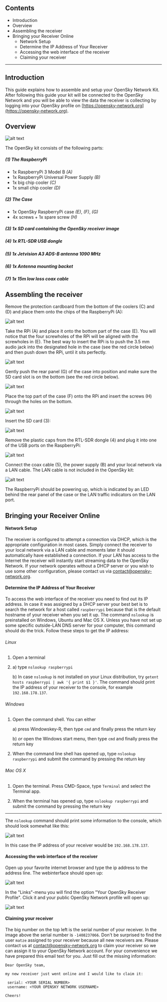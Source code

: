 ## Contents

  * Introduction
  * Overview
  * Assembling the receiver
  * Bringing your Receiver Online
    * Network Setup
    * Determine the IP Address of Your Receiver
    * Accessing the web interface of the receiver
    * Claiming your receiver

-----

## Introduction

This guide explains how to assemble and setup your OpenSky Network Kit. After following this guide your kit will be connected to the OpenSky Network and you will be able to view the data the receiver is collecting by logging into your OpenSky profile on [https://opensky-network.org](https://opensky-network.org).

## Overview

![alt text](images/overview.png "Overview")

The OpenSky kit consists of the following parts:

##### (1) The RaspberryPi
  * 1x RaspberryPi 3 Model B *(A)*
  * 1x RaspberryPi Universal Power Supply *(B)*
  * 1x big chip cooler *(C)*
  * 1x small chip cooler *(D)*
  
##### (2) The Case
  * 1x OpenSky RaspberryPi case *(E)*, *(F)*, *(G)*
  * 4x screws + 1x spare screw *(H)*
  
##### (3) 1x SD card containing the OpenSky receiver image

##### (4) 1x RTL-SDR USB dongle

##### (5) 1x Jetvision A3 ADS-B antenna 1090 MHz

##### (6) 1x Antenna mounting backet

##### (7) 1x 15m low loss coax cable

## Assembling the receiver

Remove the protection cardboard from the bottom of the coolers (C) and (D) and place them onto the chips of the RaspberryPi (A):

![alt text](images/1.png "Step 1") 

Take the RPi (A) and place it onto the bottom part of the case (E). You will notice that the four screwholes of the RPi will be aligned with the screwholes in (E). The best way to insert the RPi is to push the 3.5 mm audio jack into the designated hole in the case (see the red circle below) and then push down the RPi, until it sits perfectly.

![alt text](images/2.png "Step 2") 

Gently push the rear panel (G) of the case into position and make sure the SD card slot is on the bottom (see the red circle below).

![alt text](images/3.png "Step 3") 

Place the top part of the case (F) onto the RPi and insert the screws (H) through the holes on the bottom.

![alt text](images/4.png "Step 4") 

Insert the SD card (3):

![alt text](images/5.png "Step 5") 

Remove the plastic caps from the RTL-SDR dongle (4) and plug it into one of the USB ports on the RaspberryPi:

![alt text](images/6.png "Step 6") 

Connect the coax cable (5), the power supply (B) and your local network via a LAN cable. The LAN cable is not included in the OpenSky kit:

![alt text](images/7.png "Step 7") 

The RaspberryPi should be powering up, which is indicated by an LED behind the rear panel of the case or the LAN traffic indicators on the LAN port.

## Bringing your Receiver Online

#### Network Setup

The receiver is configured to attempt a connection via DHCP, which is the appropriate configuration in most cases. Simply connect the receiver to your local network via a LAN cable and moments later it should automatically have established a connection. If your LAN has access to the Internet the receiver will instantly start streaming data to the OpenSky Network. If your network operates without a DHCP server or you wish to use some other configuration, please contact us via [contact@opensky-network.org](mailto:contact@opensky-network.org).

#### Determine the IP Address of Your Receiver

To access the web interface of the receiver you need to find out its IP address. In case it was assigned by a DHCP server your best bet is to search the network for a host called `raspberrypi` because that is the default hostname of your receiver when you set it up. The command `nslookup` is preinstalled on Windows, Ubuntu and Mac OS X. Unless you have not set up some specific outside-LAN DNS server for your computer, this command should do the trick. Follow these steps to get the IP address:

###### Linux

 1. Open a terminal 
 2. a) type `nslookup raspberrypi`
   
    b) In case `nslookup` is not installed on your Linux distribution, try `getent hosts raspberrypi | awk '{ print $1 }'`. The command should print the IP address of your receiver to the console, for example `192.168.178.137`.

###### Windows

 1. Open the command shell. You can either 
    
    a) press Windowskey-R, then type `cmd` and finally press the return key
    
    b) *or* open the Windows start menu, then type `cmd` and finally press the return key
    
 2. When the command line shell has opened up, type `nslookup raspberrypi` and submit the command by pressing the return key
 
###### Mac OS X

 1. Open the terminal. Press CMD-Space, type `Terminal` and select the Terminal app.
 
 2. When the terminal has opened up, type `nslookup raspberrypi` and submit the command by pressing the return key
 
-----
  
The `nslookup` command should print some information to the console, which should look somewhat like this:

![alt text](images/nslookup.png "Nameserver Lookup") 

In this case the IP address of your receiver would be `192.168.178.137`.

#### Accessing the web interface of the receiver

Open up your favorite internet browser and type the ip address to the address line. The webinterface should open up:

![alt text](images/webinterface.png "Receiver Webinterface") 

In the "Links"-menu you will find the option "Your OpenSky Receiver Profile". Click it and your public OpenSky Network profile will open up: 


![alt text](images/oskyprofile.png "OpenSky Network Receiver Profile") 

#### Claiming your receiver

The big number on the top left is the serial number of your receiver. In the image above the serial number is `-1408237066`. Don't be surprised to find the user `matze` assigned to your receiver because all new receivers are. Please contact us at [contact@opensky-network.org](mailto:contact@opensky-network.org) to claim your receiver so we can assign it to your OpenSky Network account. For your convenience we have prepared this email text for you. Just fill out the missing information:

```
Dear OpenSky team,

my new receiver just went online and I would like to claim it:

 serial: <YOUR SERIAL NUMBER>
 username: <YOUR OPENSKY NETWORK USERNAME>
 
Cheers!
```